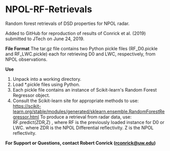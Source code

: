 # NPOL-RF-Retrievals

Random forest retrievals of DSD properties for NPOL radar. 

Added to GitHub for reproduction of results of Conrick et al. (2019) submitted to JTech on June 24, 2019.


<b>File Format</b>
The tar.gz file contains two Python pickle files (RF_D0.pickle and RF_LWC.pickle) each for retrieving D0 and LWC, respectively, from NPOL observations.

<b>Use</b>
1.   Unpack into a working directory.
2.   Load *.pickle files using Python.
3.   Each pickle file contains an instance of Scikit-learn's Random Forest Regressor object.
4.   Consult the Scikit-learn site for appropriate methods to use:  https://scikit-learn.org/stable/modules/generated/sklearn.ensemble.RandomForestRegressor.html
     To produce a retrieval from radar data, use: RF.predict(ZDR,Z) , where RF is the previously loaded instance for D0 or LWC.
        where ZDR is the NPOL Differential reflectivity. Z is the NPOL reflectivity.


<b>For Support or Questions, contact Robert Conrick (rconrick@uw.edu)</b>
